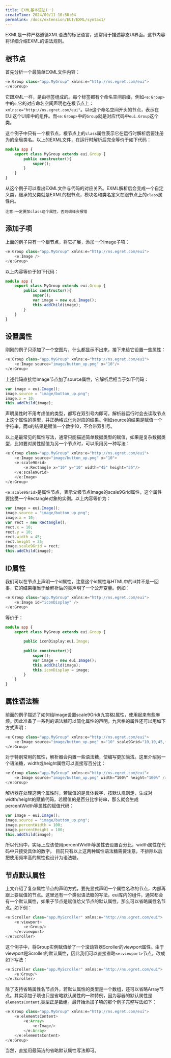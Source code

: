 ```yaml
---
title: EXML基本语法(一)
createTime: 2024/09/11 10:50:04
permalink: /docs/extension/EUI/EXML/syntax1/
---
```

EXML是一种严格遵循XML语法的标记语言，通常用于描述静态UI界面。这节内容将详细介绍EXML的语法规则。

## 根节点

首先分析一个最简单EXML文件内容：

~~~ typescript
<e:Group class="app.MyGroup" xmlns:e="http://ns.egret.com/eui"> 
</e:Group>
~~~

它跟XML一样，是由标签组成的。每个标签都有个命名空间前缀，例如`<e:Group>`中的`e`,它的对应命名空间声明也在根节点上：`xmlns:e="http://ns.egret.com/eui"`。以e这个命名空间开头的节点，表示在EUI这个UI库中的组件。而`<e:Group>`中的`Group`就是对应代码中`eui.Group`这个类。

这个例子中只有一个根节点，根节点上的`class`属性表示它在运行时解析后要注册为的全局类名。以上的EXML文件，在运行时解析后完全等价于如下代码：

~~~ typescript
module app {    
    export class MyGroup extends eui.Group {        
        public constructor(){
            super();
        }
    }
}
~~~
从这个例子可以看出EXML文件与代码的对应关系。EXML解析后会变成一个自定义类，继承的父类就是EXML的根节点，模块名和类名定义在跟节点上的`class`属性内。

`注意:一定要加class这个属性，否则编译会报错`

## 添加子项

上面的例子只有一个根节点，将它扩展，添加一个Image子项：

~~~ typescript
<e:Group class="app.MyGroup" xmlns:e="http://ns.egret.com/eui"> 	
	<e:Image /> 
</e:Group>
~~~

以上内容等价于如下代码：

~~~ typescript
module app {    
    export class MyGroup extends eui.Group {        
        public constructor(){
            super();
            var image = new eui.Image();
            this.addChild(image);
        }
    }
}
~~~

## 设置属性
刚刚的例子只添加了一个空图片，什么都显示不出来，接下来给它设置一些属性：

~~~ typescript
<e:Group class="app.MyGroup" xmlns:e="http://ns.egret.com/eui"> 
	<e:Image source="image/button_up.png" x="10"/> 
</e:Group>
~~~

上述代码直接给Image节点加了source属性，它解析后相当于如下代码：

~~~ typescript
var image = eui.Image();
image.source = "image/button_up.png";
image.x = 10;
this.addChild(image);
~~~

声明属性时不用考虑值的类型，都写在双引号内即可。解析器运行时会去读取节点上这个属性的类型，并正确格式化为对应的结果。例如source的结果是赋值一个字符串，而x的结果是赋值一个数字10，不会带双引号。

以上是最常见的属性写法，通常只能描述简单数据类型的赋值，如果是复杂数据类型，比如要对属性赋值为另一个节点时，可以采用另一种写法：

~~~ typescript
<e:Group class="app.MyGroup" xmlns:e="http://ns.egret.com/eui"> 
	<e:Image source="image/button_up.png" x="10">
	<e:scale9Grid> 
		<e:Rectangle x="10" y="10" width="45" height="35"/> 
	</e:scale9Grid> 
	</e:Image> 
</e:Group>
~~~

`<e:scale9Grid>`是属性节点，表示父级节点Image的scale9Grid属性，这个属性要接受一个Rectangle对象的实例。以上内容等价为：

~~~ typescript
var image = eui.Image();
image.source = "image/button_up.png";
image.x = 10;
var rect = new Rectangle();
rect.x = 10;
rect.y = 10;
rect.width = 45;
rect.height = 35;
image.scale9Grid = rect;
this.addChild(image);
~~~
## ID属性

我们可以在节点上声明一个id属性，注意这个id属性与HTML中的id并不是一回事，它的结果相当于给解析后的类声明了一个公开变量。例如：

~~~ typescript
<e:Group class="app.MyGroup" xmlns:e="http://ns.egret.com/eui"> 
	<e:Image id="iconDisplay" /> 
</e:Group>
~~~

等价于：

~~~ typescript
module app {    
    export class MyGroup extends eui.Group { 
    
    	public iconDisplay:eui.Image;       
    	
        public constructor(){
            super();
            var image = new eui.Image();
            this.addChild(image);
            this.iconDisplay = image;
        }
    }
}
~~~

## 属性语法糖

前面的例子描述了如何给Image设置scale9Grid(九宫格)属性，使用起来有些麻烦。因此准备了一系列的语法糖可以简化属性的声明，九宫格的属性还可以用如下方式声明：

~~~ typescript
<e:Group class="app.MyGroup" xmlns:e="http://ns.egret.com/eui"> 
	<e:Image source="image/button_up.png" x="10" scale9Grid="10,10,45,~~~ typescript35" /> 
</e:Group>
~~~

对于特别常用的属性，解析器会内置一些语法糖，使编写更加简洁。这里介绍另一个语法糖，width或height属性可以直接写百分比：

~~~ typescript
<e:Group class="app.MyGroup" xmlns:e="http://ns.egret.com/eui"> 
	<e:Image source="image/button_up.png" width=“100%” height="100%" /> 
</e:Group>
~~~

解析器在处理这两个属性时，若赋值的是具体数字，按默认规则走，生成对width/height的赋值代码，若赋值的是百分比字符串，那么就会生成percentWidth等属性的赋值代码：

~~~ typescript
var image = eui.Image();
image.source = "image/button_up.png";
image.percentWidth = 100;
image.percentHeight = 100;
this.addChild(image);
~~~

所以代码中，实际上应该使用percentWidth等属性去设置百分比，width属性在代码中只接受具体的数字。
目前只有以上这两种属性语法糖需要注意，不排除以后把使用频率高的属性也设计为语法糖。

## 节点默认属性

上文介绍了复杂属性节点的声明方式，要先显式声明一个属性名称的节点，内部再跟上要赋值的节点。这里还有一个类似语法糖的写法，eui库内的组件，通常都会有一个默认属性，如果子节点是赋值给父节点的默认属性，那么可以省略属性名节点。如下例：

~~~ typescript
<e:Scroller class="app.MyScroller" xmlns:e="http://ns.egret.com/eui"> 
	<e:viewport> 
		<e:Group/> 
	</e:viewport> 
</e:Scroller>
~~~

这个例子中，将Group实例赋值给了一个滚动容器Scroller的viewport属性。由于viewport是Scroller的默认属性，因此我们可以直接省略`<e:viewport>`节点，改成如下写法：

~~~ typescript
<e:Scroller class="app.MyScroller" xmlns:e="http://ns.egret.com/eui"> 
	<e:Group/> 
</e:Scroller>
~~~

除了支持省略属性名节点外，若默认属性的类型是一个数组，还可以省略Array节点。其实添加子项也只是省略默认属性的一种特例，因为容器的默认属性是`elementsContent`,类型正是数组。最开始添加子项的那个例子完整写法如下：

~~~ typescript
<e:Group class="app.MyGroup" xmlns:e="http://ns.egret.com/eui"> 
	<e:elementsContent> 
		<e:Array> 
			<e:Image/> 
		</e:Array> 
	</e:elementsContent> 
</e:Group>
~~~

当然，直接用最简洁的省略默认属性写法即可。

